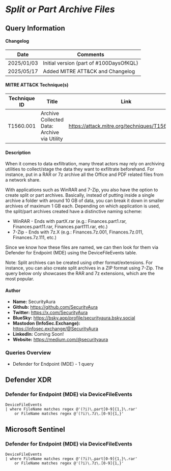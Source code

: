 # *Split or Part Archive Files*

## Query Information

#### Changelog

| Date | Comments |
|---|---|
| 2025/01/03 | Initial version (part of #100DaysOfKQL) |
| 2025/05/17 | Added MITRE ATT&CK and Changelog |

#### MITRE ATT&CK Technique(s)

| Technique ID | Title    | Link    |
| ---  | --- | --- |
| T1560.001 | Archive Collected Data: Archive via Utility | https://attack.mitre.org/techniques/T1560/001/ |

#### Description

When it comes to data exfiltration, many threat actors may rely on archiving utilities to collect/stage the data they want to exfiltrate beforehand. For instance, put in a RAR or 7z archive all the Office and PDF related files from a network share.

With applications such as WinRAR and 7-Zip, you also have the option to create split or part archives. Basically, instead of putting inside a single archive a folder with around 10 GB of data, you can break it down in smaller archives of maximum 1 GB each. Depending on which application is used, the split/part archives created have a distinctive naming scheme:

- WinRAR - Ends with partX.rar (e.g.: Finances.part1.rar, Finances.part11.rar, Finances.part111.rar, etc.)
- 7-Zip - Ends with 7z.X (e.g.: Finances.7z.001, Finances.7z.011, Finances.7z.111, etc.)

Since we know how these files are named, we can then look for them via Defender for Endpoint (MDE) using the DeviceFileEvents table.

Note: Split archives can be created using other format/extensions. For instance, you can also create split archives in a ZIP format using 7-Zip. The query below only showcases the RAR and 7z extensions, which are the most popular.

#### Author <Optional>
- **Name:** SecurityAura
- **Github:** https://github.com/SecurityAura
- **Twitter:** https://x.com/SecurityAura
- **BlueSky:** https://bsky.app/profile/securityaura.bsky.social
- **Mastodon (InfoSec.Exchange):** https://infosec.exchange/@SecurityAura
- **LinkedIn:** Coming Soon!
- **Website:** https://medium.com/@securityaura

### Queries Overview ###

- Defender for Endpoint (MDE) - 1 query

## Defender XDR ##
### Defender for Endpoint (MDE) via DeviceFileEvents ###
```KQL
DeviceFileEvents
| where FileName matches regex @'(?i)\.part[0-9]{1,}\.rar'
    or FileName matches regex @'(?i)\.7z\.[0-9]{1,}'
```
## Microsoft Sentinel ##
### Defender for Endpoint (MDE) via DeviceFileEvents ###
```KQL
DeviceFileEvents
| where FileName matches regex @'(?i)\.part[0-9]{1,}\.rar'
    or FileName matches regex @'(?i)\.7z\.[0-9]{1,}'
```

